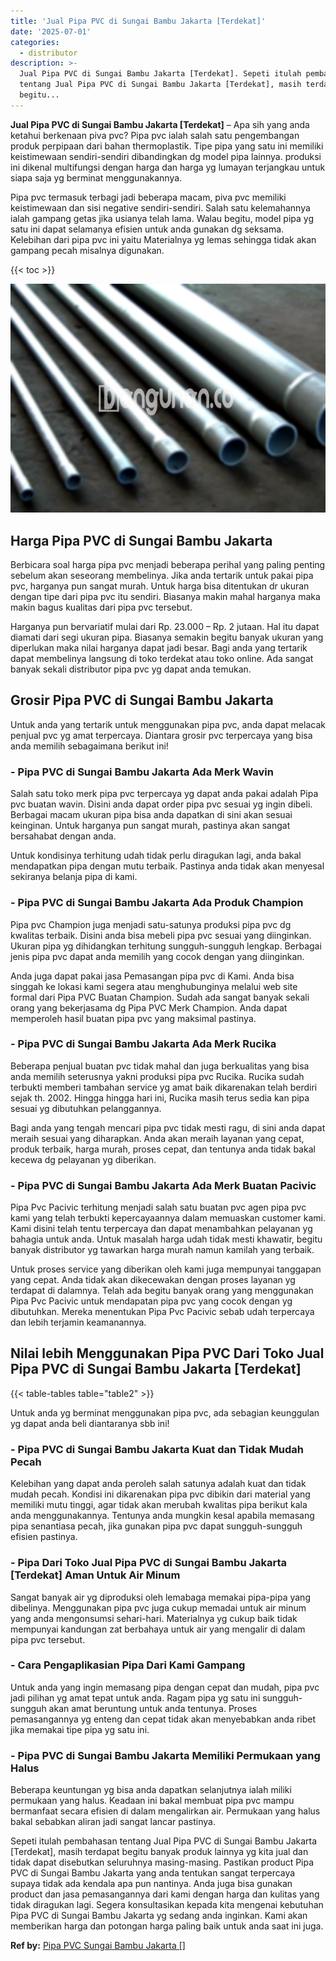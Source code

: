 ```yaml
---
title: 'Jual Pipa PVC di Sungai Bambu Jakarta [Terdekat]'
date: '2025-07-01'
categories:
  - distributor
description: >-
  Jual Pipa PVC di Sungai Bambu Jakarta [Terdekat]. Sepeti itulah pembahasan
  tentang Jual Pipa PVC di Sungai Bambu Jakarta [Terdekat], masih terdapat
  begitu...
---
```


**Jual Pipa PVC di Sungai Bambu Jakarta \[Terdekat\]** – Apa sih yang anda ketahui berkenaan piva pvc? Pipa pvc ialah salah satu pengembangan produk perpipaan dari bahan thermoplastik. Tipe pipa yang satu ini memiliki keistimewaan sendiri-sendiri dibandingkan dg model pipa lainnya. produksi ini dikenal multifungsi dengan harga dan harga yg lumayan terjangkau untuk siapa saja yg berminat menggunakannya.

Pipa pvc termasuk terbagi jadi beberapa macam, piva pvc memiliki keistimewaan dan sisi negative sendiri-sendiri. Salah satu kelemahannya ialah gampang getas jika usianya telah lama. Walau begitu, model pipa yg satu ini dapat selamanya efisien untuk anda gunakan dg seksama. Kelebihan dari pipa pvc ini yaitu Materialnya yg lemas sehingga tidak akan gampang pecah misalnya digunakan.

{{< toc >}}

![Jual Pipa PVC di Sungai Bambu Jakarta [Terdekat]](/images/jaul-pipa-pvc-21.png)

## Harga Pipa PVC di Sungai Bambu Jakarta

Berbicara soal harga pipa pvc menjadi beberapa perihal yang paling penting sebelum akan seseorang membelinya. Jika anda tertarik untuk pakai pipa pvc, harganya pun sangat murah. Untuk harga bisa ditentukan dr ukuran dengan tipe dari pipa pvc itu sendiri. Biasanya makin mahal harganya maka makin bagus kualitas dari pipa pvc tersebut.

Harganya pun bervariatif mulai dari Rp. 23.000 – Rp. 2 jutaan. Hal itu dapat diamati dari segi ukuran pipa. Biasanya semakin begitu banyak ukuran yang diperlukan maka nilai harganya dapat jadi besar. Bagi anda yang tertarik dapat membelinya langsung di toko terdekat atau toko online. Ada sangat banyak sekali distributor pipa pvc yg dapat anda temukan.

## Grosir Pipa PVC di Sungai Bambu Jakarta

Untuk anda yang tertarik untuk menggunakan pipa pvc, anda dapat melacak penjual pvc yg amat terpercaya. Diantara grosir pvc terpercaya yang bisa anda memilih sebagaimana berikut ini!

### \- Pipa PVC di Sungai Bambu Jakarta Ada Merk Wavin

Salah satu toko merk pipa pvc terpercaya yg dapat anda pakai adalah Pipa pvc buatan wavin. Disini anda dapat order pipa pvc sesuai yg ingin dibeli. Berbagai macam ukuran pipa bisa anda dapatkan di sini akan sesuai keinginan. Untuk harganya pun sangat murah, pastinya akan sangat bersahabat dengan anda.

Untuk kondisinya terhitung udah tidak perlu diragukan lagi, anda bakal mendapatkan pipa dengan mutu terbaik. Pastinya anda tidak akan menyesal sekiranya belanja pipa di kami.

### \- Pipa PVC di Sungai Bambu Jakarta Ada Produk Champion

Pipa pvc Champion juga menjadi satu-satunya produksi pipa pvc dg kwalitas terbaik. Disini anda bisa mebeli pipa pvc sesuai yang diinginkan. Ukuran pipa yg dihidangkan terhitung sungguh-sungguh lengkap. Berbagai jenis pipa pvc dapat anda memilih yang cocok dengan yang diinginkan.

Anda juga dapat pakai jasa Pemasangan pipa pvc di Kami. Anda bisa singgah ke lokasi kami segera atau menghubunginya melalui web site formal dari Pipa PVC Buatan Champion. Sudah ada sangat banyak sekali orang yang bekerjasama dg Pipa PVC Merk Champion. Anda dapat memperoleh hasil buatan pipa pvc yang maksimal pastinya.

### \- Pipa PVC di Sungai Bambu Jakarta Ada Merk Rucika

Beberapa penjual buatan pvc tidak mahal dan juga berkualitas yang bisa anda memilih seterusnya yakni produksi pipa pvc Rucika. Rucika sudah terbukti memberi tambahan service yg amat baik dikarenakan telah berdiri sejak th. 2002. Hingga hingga hari ini, Rucika masih terus sedia kan pipa sesuai yg dibutuhkan pelanggannya.

Bagi anda yang tengah mencari pipa pvc tidak mesti ragu, di sini anda dapat meraih sesuai yang diharapkan. Anda akan meraih layanan yang cepat, produk terbaik, harga murah, proses cepat, dan tentunya anda tidak bakal kecewa dg pelayanan yg diberikan.

### \- Pipa PVC di Sungai Bambu Jakarta Ada Merk Buatan Pacivic

Pipa Pvc Pacivic terhitung menjadi salah satu buatan pvc agen pipa pvc kami yang telah terbukti kepercayaannya dalam memuaskan customer kami. Kami disini telah tentu terpercaya dan dapat menambahkan pelayanan yg bahagia untuk anda. Untuk masalah harga udah tidak mesti khawatir, begitu banyak distributor yg tawarkan harga murah namun kamilah yang terbaik.

Untuk proses service yang diberikan oleh kami juga mempunyai tanggapan yang cepat. Anda tidak akan dikecewakan dengan proses layanan yg terdapat di dalamnya. Telah ada begitu banyak orang yang menggunakan Pipa Pvc Pacivic untuk mendapatan pipa pvc yang cocok dengan yg dibutuhkan. Mereka menentukan Pipa Pvc Pacivic sebab udah terpercaya dan lebih terjamin keamanannya.

## Nilai lebih Menggunakan Pipa PVC Dari Toko Jual Pipa PVC di Sungai Bambu Jakarta \[Terdekat\]

{{< table-tables table="table2" >}}

Untuk anda yg berminat menggunakan pipa pvc, ada sebagian keunggulan yg dapat anda beli diantaranya sbb ini!

### \- Pipa PVC di Sungai Bambu Jakarta Kuat dan Tidak Mudah Pecah

Kelebihan yang dapat anda peroleh salah satunya adalah kuat dan tidak mudah pecah. Kondisi ini dikarenakan pipa pvc dibikin dari material yang memiliki mutu tinggi, agar tidak akan merubah kwalitas pipa berikut kala anda menggunakannya. Tentunya anda mungkin kesal apabila memasang pipa senantiasa pecah, jika gunakan pipa pvc dapat sungguh-sungguh efisien pastinya.

### \- Pipa Dari Toko Jual Pipa PVC di Sungai Bambu Jakarta \[Terdekat\] Aman Untuk Air Minum

Sangat banyak air yg diproduksi oleh lemabaga memakai pipa-pipa yang dibelinya. Menggunakan pipa pvc juga cukup memadai untuk air minum yang anda mengonsumsi sehari-hari. Materialnya yg cukup baik tidak mempunyai kandungan zat berbahaya untuk air yang mengalir di dalam pipa pvc tersebut.

### \- Cara Pengaplikasian Pipa Dari Kami Gampang

Untuk anda yang ingin memasang pipa dengan cepat dan mudah, pipa pvc jadi pilihan yg amat tepat untuk anda. Ragam pipa yg satu ini sungguh-sungguh akan amat beruntung untuk anda tentunya. Proses pemasangannya yg enteng dan cepat tidak akan menyebabkan anda ribet jika memakai tipe pipa yg satu ini.

### \- Pipa PVC di Sungai Bambu Jakarta Memiliki Permukaan yang Halus

Beberapa keuntungan yg bisa anda dapatkan selanjutnya ialah miliki permukaan yang halus. Keadaan ini bakal membuat pipa pvc mampu bermanfaat secara efisien di dalam mengalirkan air. Permukaan yang halus bakal sebabkan aliran jadi sangat lancar pastinya.

Sepeti itulah pembahasan tentang Jual Pipa PVC di Sungai Bambu Jakarta \[Terdekat\], masih terdapat begitu banyak produk lainnya yg kita jual dan tidak dapat disebutkan seluruhnya masing-masing. Pastikan product Pipa PVC di Sungai Bambu Jakarta yang anda tentukan sangat terpercaya supaya tidak ada kendala apa pun nantinya. Anda juga bisa gunakan product dan jasa pemasangannya dari kami dengan harga dan kulitas yang tidak diragukan lagi. Segera konsultasikan kepada kita mengenai kebutuhan Pipa PVC di Sungai Bambu Jakarta yg sedang anda inginkan. Kami akan memberikan harga dan potongan harga paling baik untuk anda saat ini juga.

**Ref by:** [Pipa PVC Sungai Bambu Jakarta []](https://id.wikipedia.org/wiki/Pipa)
